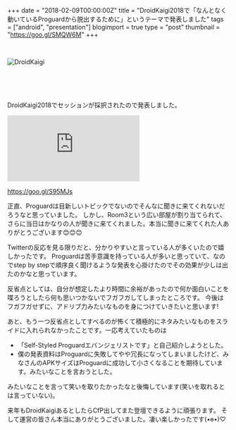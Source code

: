 +++
date = "2018-02-09T00:00:00Z"
title = "DroidKaigi2018で「なんとなく動いているProguardから脱出するために」というテーマで発表しました"
tags = ["android", "presentation"]
blogimport = true
type = "post"
thumbnail = "https://goo.gl/SMQW6M"
+++

<br>

![DroidKaigi](https://goo.gl/SMQW6M)

<br><br><br>

DroidKaigi2018でセッションが採択されたので発表しました。

<iframe src="https://docs.google.com/presentation/d/e/2PACX-1vSfnJcFK28DL1nnc2JVlZdGvtzjbv9Jw0A2UYMESKl0jRrk5qD02n9B1F-ss9L-5Ifvra_FnhkKTEgv/embed?start=false&loop=false&delayms=3000" frameborder="0" class="presentation-slide" allowfullscreen="true" mozallowfullscreen="true" webkitallowfullscreen="true"></iframe>

https://goo.gl/S95MJs

正直、Proguardは目新しいトピックでないのでそんなに聞きに来てくれないだろうなと思っていました。
しかし、Room3という広い部屋が割り当てられて、さらに当日はかなりの人が聞きに来てくれました。本当に聞きに来てくれた人ありがとうございます😊😊😊

Twitterの反応を見る限りだと、分かりやすいと言っている人が多くいたので嬉しかったです。
Proguardは苦手意識を持っている人が多いと思っていて、なのでstep by stepで順序良く聞けるような発表を心掛けたのでその効果が少しは出たのかなと思っています。

反省点としては、自分が想定したより時間に余裕があったので何か面白いことを喋ろうとしたら何も思いつかないでフガフガしてしまったところです。
今後はフガフガせずに、アドリブ力みたいなものを身につけていきたいと思います!

あと、もう一つ反省点としてすべるのが怖くて積極的にネタみたいなものをスライドに入れられなかったことです。一応考えていたものは

- 「Self-Styled Proguardエバンジェリストです」と自己紹介しようとした。
- 僕の発表資料はProguardに失敗してやや冗長になってしまいましたけど、みなさんのAPKサイズはProguardに成功して小さくなることを期待しています。みたいなことを言おうとした。

みたいなことを言って笑いを取りたかったなと後悔しています(笑いを取れるとは言っていない)。

来年もDroidKaigiあるとしたらCfP出してまた登壇できるように頑張ります。
そして運営の皆さん本当にありがとうございました。凄い楽しかったです(•ө•)♡
